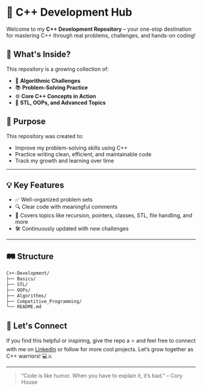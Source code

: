 
# 🚀 C++ Development Hub

Welcome to my **C++ Development Repository** – your one-stop destination for mastering C++ through real problems, challenges, and hands-on coding!

## 📁 What's Inside?

This repository is a growing collection of:

- 🧠 **Algorithmic Challenges**  
- 📚 **Problem-Solving Practice**  
- ⚙️ **Core C++ Concepts in Action**  
- 🔁 **STL, OOPs, and Advanced Topics**  


## 🎯 Purpose

This repository was created to:
- Improve my problem-solving skills using C++
- Practice writing clean, efficient, and maintainable code
- Track my growth and learning over time

---

## 💡 Key Features

- ✅ Well-organized problem sets  
- 🔍 Clear code with meaningful comments  
- 🧩 Covers topics like recursion, pointers, classes, STL, file handling, and more  
- 🛠️ Continuously updated with new challenges  

---

## 🛤️ Structure

```bash
C++-Development/
├── Basics/
├── STL/
├── OOPs/
├── Algorithms/
├── Competitive_Programming/
└── README.md
```


## 📌 Let's Connect

If you find this helpful or inspiring, give the repo a ⭐ and feel free to connect with me on [LinkedIn](https://www.linkedin.com/in/aditya-choudhary-908307171/) or follow for more cool projects. Let’s grow together as C++ warriors! 💻⚔️

---

> “Code is like humor. When you have to explain it, it’s bad.” – Cory House
